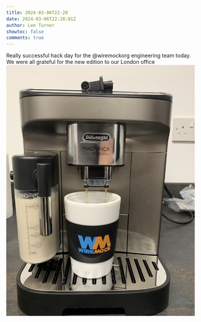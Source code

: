 ```yaml
---
title: 2024-03-06T22-28
date: 2024-03-06T22:28:01Z
author: Lee Turner
showtoc: false
comments: true
---
```


Really successful hack day for the @wiremockorg engineering team today.  We were all grateful for the new edition to our London office ![](/img/x//1765504636327227702-GIBVG3UXQAAIuFR.jpg)

